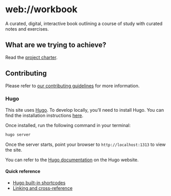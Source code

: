 # web://workbook

A curated, digital, interactive book outlining a course of study with curated notes and exercises.

## What are we trying to achieve?

Read the [project charter](https://github.com/orgs/The-Mycelium-Network/discussions/7).

## Contributing

Please refer to [our contributing guidelines](./CONTRIBUTING.md) for more information.

### Hugo

This site uses [Hugo](https://gohugo.io). To develop locally, you’ll need to install Hugo. You can find the installation instructions [here](https://gohugo.io/getting-started/quick-start/).

Once installed, run the following command in your terminal:

```bash
hugo server
```

Once the server starts, point your browser to `http://localhost:1313` to view the site.

You can refer to the [Hugo documentation](https://gohugo.io/documentation/) on the Hugo website.

#### Quick reference

- [Hugo built-in shortcodes](https://gohugo.io/content-management/shortcodes/#use-hugos-built-in-shortcodes)
- [Linking and cross-reference](https://gohugo.io/content-management/cross-references/)
